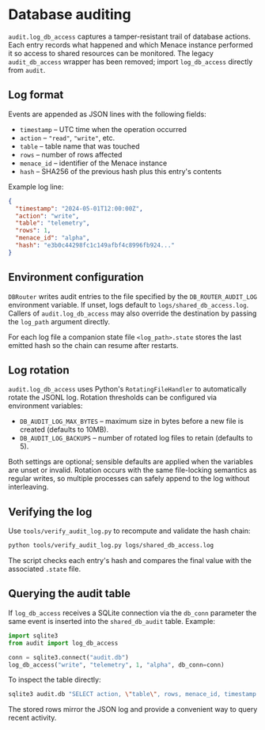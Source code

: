 # Database auditing

`audit.log_db_access` captures a tamper-resistant trail of database actions. Each
entry records what happened and which Menace instance performed it so access to
shared resources can be monitored. The legacy `audit_db_access` wrapper has been
removed; import `log_db_access` directly from `audit`.

## Log format

Events are appended as JSON lines with the following fields:

- `timestamp` – UTC time when the operation occurred
- `action` – `"read"`, `"write"`, etc.
- `table` – table name that was touched
- `rows` – number of rows affected
- `menace_id` – identifier of the Menace instance
- `hash` – SHA256 of the previous hash plus this entry's contents

Example log line:

```json
{
  "timestamp": "2024-05-01T12:00:00Z",
  "action": "write",
  "table": "telemetry",
  "rows": 1,
  "menace_id": "alpha",
  "hash": "e3b0c44298fc1c149afbf4c8996fb924..."
}
```

## Environment configuration

`DBRouter` writes audit entries to the file specified by the
`DB_ROUTER_AUDIT_LOG` environment variable. If unset, logs default to
`logs/shared_db_access.log`. Callers of `audit.log_db_access` may also override
the destination by passing the `log_path` argument directly.

For each log file a companion state file `<log_path>.state` stores the last
emitted hash so the chain can resume after restarts.

## Log rotation

`audit.log_db_access` uses Python's `RotatingFileHandler` to automatically
rotate the JSONL log. Rotation thresholds can be configured via environment
variables:

- `DB_AUDIT_LOG_MAX_BYTES` – maximum size in bytes before a new file is created
  (defaults to 10MB).
- `DB_AUDIT_LOG_BACKUPS` – number of rotated log files to retain (defaults to 5).

Both settings are optional; sensible defaults are applied when the variables are
unset or invalid. Rotation occurs with the same file-locking semantics as
regular writes, so multiple processes can safely append to the log without
interleaving.

## Verifying the log

Use `tools/verify_audit_log.py` to recompute and validate the hash chain:

```bash
python tools/verify_audit_log.py logs/shared_db_access.log
```

The script checks each entry's hash and compares the final value with the
associated `.state` file.

## Querying the audit table

If `log_db_access` receives a SQLite connection via the `db_conn` parameter the
same event is inserted into the `shared_db_audit` table. Example:

```python
import sqlite3
from audit import log_db_access

conn = sqlite3.connect("audit.db")
log_db_access("write", "telemetry", 1, "alpha", db_conn=conn)
```

To inspect the table directly:

```bash
sqlite3 audit.db "SELECT action, \"table\", rows, menace_id, timestamp FROM shared_db_audit ORDER BY timestamp DESC LIMIT 10;"
```

The stored rows mirror the JSON log and provide a convenient way to query recent
activity.

